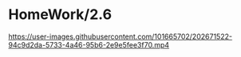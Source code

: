 # HomeWork/2.6



https://user-images.githubusercontent.com/101665702/202671522-94c9d2da-5733-4a46-95b6-2e9e5fee3f70.mp4



